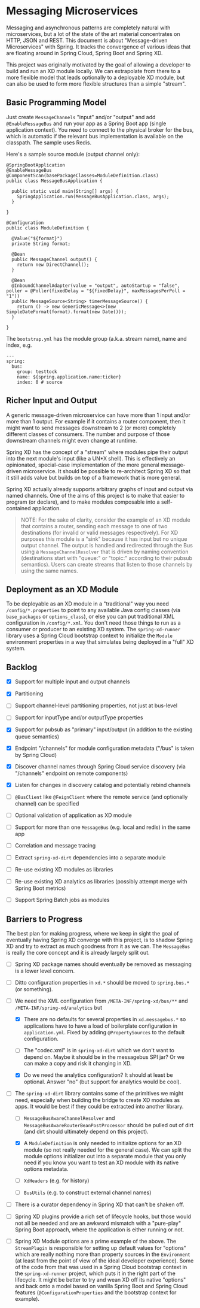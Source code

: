 # Messaging Microservices

Messaging and asynchronous patterns are completely natural with microservices, but a lot of the state of the art material concentrates on HTTP, JSON and REST. This document is about "Message-driven Microservices" with Spring. It tracks the convergence of various ideas that are floating around in Spring Cloud, Spring Boot and Spring XD.

This project was originally motivated by the goal of allowing a developer to build and run an XD module locally. We can extrapolate from there to a more flexible model that leads optionally to a deployable XD module, but can also be used to form more flexible structures than a simple "stream".

## Basic Programming Model

Just create `MessageChannels` "input" and/or "output" and add `@EnableMessageBus` and run your app as a Spring Boot app (single application context). You need to connect to the physical broker for the bus, which is automatic if the relevant bus implementation is available on the classpath. The sample uses Redis.

Here's a sample source module (output channel only):

```
@SpringBootApplication
@EnableMessageBus
@ComponentScan(basePackageClasses=ModuleDefinition.class)
public class MessageBusApplication {

  public static void main(String[] args) {
    SpringApplication.run(MessageBusApplication.class, args);
  }

}

@Configuration
public class ModuleDefinition {

  @Value("${format}")
  private String format;

  @Bean
  public MessageChannel output() {
    return new DirectChannel();
  }

  @Bean
  @InboundChannelAdapter(value = "output", autoStartup = "false", poller = @Poller(fixedDelay = "${fixedDelay}", maxMessagesPerPoll = "1"))
  public MessageSource<String> timerMessageSource() {
    return () -> new GenericMessage<>(new SimpleDateFormat(format).format(new Date()));
  }

}
```

The `bootstrap.yml` has the module group (a.k.a. stream name), name and index, e.g.

```
---
spring:
  bus:
    group: testtock
    name: ${spring.application.name:ticker}
    index: 0 # source
```

## Richer Input and Output

A generic message-driven microservice can have more than 1 input and/or more than 1 output. For example if it contains a router component, then it might want to send messages downstream to 2 (or more) completely different classes of consumers. The number and purpose of those downstream channels might even change at runtime.

Spring XD has the concept of a "stream" where modules pipe their output into the next module's input (like a UN\*X shell). This is effectively an opinionated, special-case implementation of the more general message-driven microservice. It should be possible to re-architect Spring XD so that it still adds value but builds on top of a framework that is more general.

Spring XD actually already supports arbitrary graphs of input and output via named channels. One of the aims of this project is to make that easier to program (or declare), and to make modules composable into a self-contained application.

> NOTE: For the sake of clarity, consider the example of an XD module that contains a router, sending each message to one of two destinations (for invalid or valid messages respectively). For XD purposes this module is a "sink" because it has input but no unique output channel. The output is handled and redirected through the Bus using a `MessageChannelResolver` that is driven by naming convention (destinations start with "queue:" or "topic:" according to their pubsub semantics). Users can create streams that listen to those channels by using the same names.

## Deployment as an XD Module

To be deployable as an XD module in a "traditional" way you need `/config/*.properties` to point to any available Java config classes (via `base_packages` or `options_class`), or else you can put traditional XML configuration in `/config/*.xml`. You don't need those things to run as a consumer or producer to an existing XD system. The `spring-xd-runner` library uses a Spring Cloud bootstrap context to initialize the `Module` environment properties in a way that simulates being deployed in a "full" XD system.

## Backlog

- [x] Support for multiple input and output channels

- [X] Partitioning

- [ ] Support channel-level partitioning properties, not just at bus-level

- [ ] Support for inputType and/or outputType properties

- [x] Support for pubsub as "primary" input/output (in addition to the existing queue semantics)

- [x] Endpoint "/channels" for module configuration metadata ("/bus" is taken by Spring Cloud)

- [x] Discover channel names through Spring Cloud service discovery (via "/channels" endpoint on remote components)

- [x] Listen for changes in discovery catalog and potentially rebind channels

- [ ] `@BusClient` like `@FeignClient` where the remote service (and optionally channel) can be specified

- [ ] Optional validation of application as XD module

- [ ] Support for more than one `MessageBus` (e.g. local and redis) in the same app

- [ ] Correlation and message tracing

- [ ] Extract `spring-xd-dirt` dependencies into a separate module

- [ ] Re-use existing XD modules as libraries

- [ ] Re-use existing XD analytics as libraries (possibly attempt merge with Spring Boot metrics)

- [ ] Support Spring Batch jobs as modules

## Barriers to Progress

The best plan for making progress, where we keep in sight the goal of eventually having Spring XD converge with this project, is to shadow Spring XD and try to extract as much goodness from it as we can. The `MessageBus` is really the core concept and it is already largely split out.

- [ ] Spring XD package names should eventually be removed as messaging is a lower level concern.

- [ ] Ditto configuration properties in `xd.*` should be moved to `spring.bus.*` (or something).

- [ ] We need the XML configuration from `/META-INF/spring-xd/bus/**` and `/META-INF/spring-xd/analytics` but

  - [x] There are no defaults for several properties in `xd.messagebus.*` so applications have to have a load of boilerplate configuration in `application.yml`. Fixed by adding `@PropertySources` to the default configuration.

  - [ ] The "codec.xml" is in `spring-xd-dirt` which we don't want to depend on. Maybe it should be in the messagebus SPI jar? Or we can make a copy and risk it changing in XD.

  - [x] Do we need the analytics configuration? It should at least be optional. Answer "no" (but support for analytics would be cool).

- [ ] The `spring-xd-dirt` library contains some of the primitives we might need, especially when building the bridge to create XD modules as apps. It would be best if they could be extracted into another library.

  - [ ] `MessageBusAwareChannelResolver` and `MessageBusAwareRouterBeanPostProcessor` should be pulled out of dirt (and dirt should ultimately depend on this project).

  - [x] A `ModuleDefinition` is only needed to initialize options for an XD module (so not really needed for the general case). We can split the module options initializer out into a separate module that you only need if you know you want to test an XD module with its native options metadata.

  - [ ] `XdHeaders` (e.g. for history)

  - [ ] `BusUtils` (e.g. to construct external channel names)

- [ ] There is a curator dependency in Spring XD that can't be shaken off.

- [ ] Spring XD plugins provide a rich set of lifecycle hooks, but those would not all be needed and are an awkward mismatch with a "pure-play" Spring Boot approach, where the application is either running or not.

- [ ] Spring XD Module options are a prime example of the above. The `StreamPlugin` is responsible for setting up default values for "options" which are really nothing more than property sources in the `Environment` (at least from the point of view of the ideal developer experience). Some of the code from that was used in a Spring Cloud bootstrap context in the `spring-xd-runner` project, which puts it in the right part of the lifecycle. It might be better to try and wean XD off its native "options" and back onto a model based on vanilla Spring Boot and Spring Cloud features (`@ConfigurationProperties` and the bootstrap context for example).

